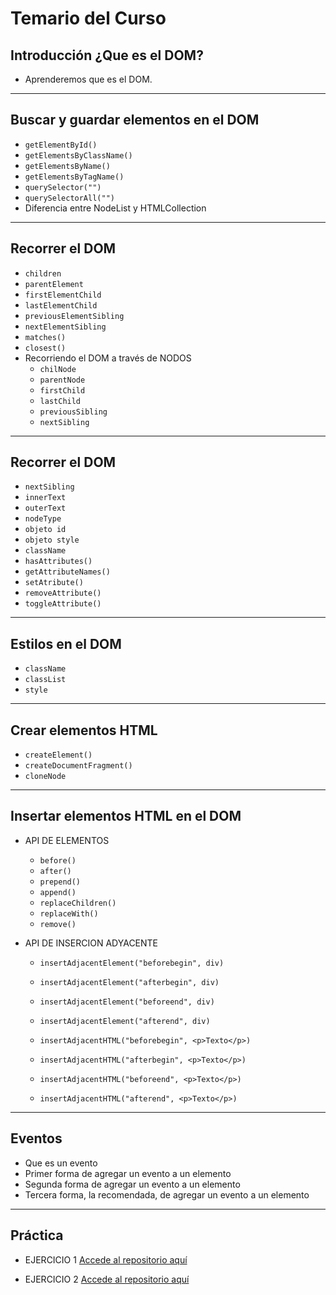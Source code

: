 # Temario del Curso

## Introducción ¿Que es el DOM? 
- Aprenderemos que es el DOM.
---

##  Buscar y guardar elementos en el DOM
- `getElementById()`
- `getElementsByClassName()`
- `getElementsByName()`
- `getElementsByTagName()`
- `querySelector("")`
- `querySelectorAll("")`
- Diferencia entre NodeList y HTMLCollection
---
## Recorrer el DOM
- `children`
- `parentElement`
- `firstElementChild`
- `lastElementChild`
- `previousElementSibling`
- `nextElementSibling`
- `matches()`
- `closest()`
- Recorriendo el DOM a través de NODOS
	- `chilNode`
	- `parentNode`
	- `firstChild`
	- `lastChild`
	- `previousSibling`
	- `nextSibling`
---
## Recorrer el DOM
- `nextSibling`
- `innerText`
- `outerText`
- `nodeType`
- `objeto id`
- `objeto style`
- `className`
- `hasAttributes()`
- `getAttributeNames()`
- `setAtribute()`
- `removeAttribute()`
- `toggleAttribute()`
---
## Estilos en el DOM
- `className`
- `classList`
- `style`
--- 
## Crear elementos HTML
- `createElement()`
- `createDocumentFragment()`
- `cloneNode`
---
## Insertar elementos HTML en el DOM
- API DE ELEMENTOS
	- `before()`
	- `after()`
	- `prepend()`
	- `append()`
	- `replaceChildren()`
	- `replaceWith()`
	- `remove()`

- API DE INSERCION ADYACENTE
	- `insertAdjacentElement("beforebegin", div)`
	- `insertAdjacentElement("afterbegin", div)`
	- `insertAdjacentElement("beforeend", div)`
	- `insertAdjacentElement("afterend", div)`
	
	- `insertAdjacentHTML("beforebegin", <p>Texto</p>)`
	- `insertAdjacentHTML("afterbegin", <p>Texto</p>)`
	- `insertAdjacentHTML("beforeend", <p>Texto</p>)`
	- `insertAdjacentHTML("afterend", <p>Texto</p>)`
---
## Eventos
- Que es un evento
- Primer forma de agregar un evento a un elemento
- Segunda forma de agregar un evento a un elemento
- Tercera forma, la recomendada, de agregar un evento a un elemento
---
## Práctica
- EJERCICIO 1
 [Accede al repositorio aquí](https://github.com/Ledyba-Dev/NAVBAR-MOBILE)

- EJERCICIO 2
 [Accede al repositorio aquí](https://github.com/Ledyba-Dev/todo-list-crud/tree/codigoTerminado)
